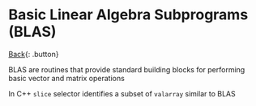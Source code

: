 # Basic Linear Algebra Subprograms (BLAS)

[Back](../../index.md#generic){: .button}

BLAS are routines that provide standard building blocks for performing basic vector and matrix operations

In C++ `slice` selector identifies a subset of `valarray` similar to BLAS
